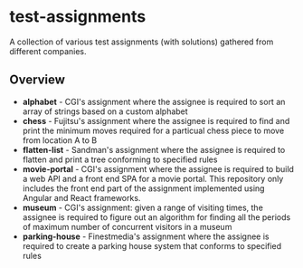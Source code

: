 # test-assignments

A collection of various test assignments (with solutions) gathered from different companies.

## Overview

- **alphabet** - CGI's assignment where the assignee is required to sort an array of strings based on a custom alphabet
- **chess** - Fujitsu's assignment where the assignee is required to find and print the minimum moves required for a particual chess piece to move from location A to B
- **flatten-list** - Sandman's assignment where the assignee is required to flatten and print a tree conforming to specified rules
- **movie-portal** - CGI's assignment where the assignee is required to build a web API and a front end SPA for a movie portal. This repository only includes the front end part of the assignment implemented using Angular and React frameworks. 
- **museum** - CGI's assignment: given a range of visiting times, the assignee is required to figure out an algorithm for finding all the periods of maximum number of concurrent visitors in a museum
- **parking-house** - Finestmedia's assignment where the assignee is required to create a parking house system that conforms to specified rules